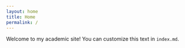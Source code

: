 ```yaml
---
layout: home
title: Home
permalink: /
---
```


Welcome to my academic site! You can customize this text in `index.md`.
